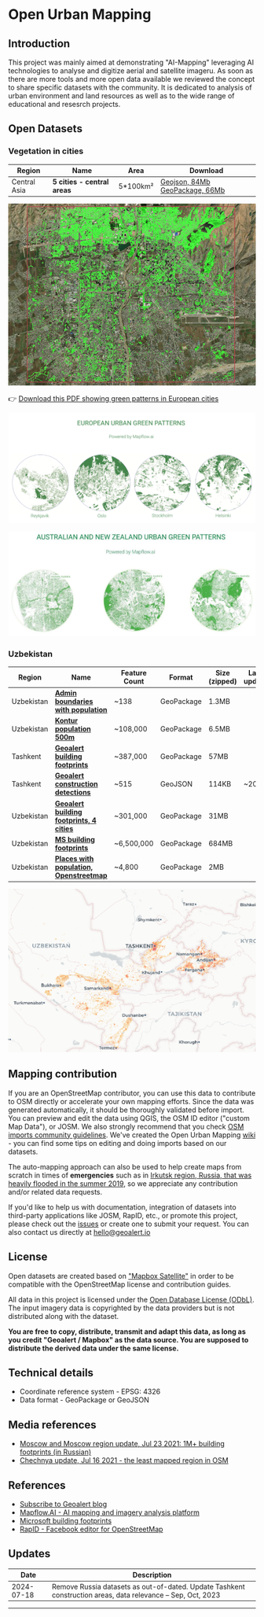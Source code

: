 # Open Urban Mapping

Introduction
------------
This project was mainly aimed at demonstrating "AI-Mapping" leveraging AI technologies to analyse and digitize aerial and satellite imageru. As soon as there are more tools and more open data available we reviewed the concept to share specific datasets with the community. It is dedicated to analysis of urban environment and land resources as well as to the wide range of educational and resesrch projects.

## Open Datasets

### Vegetation in cities ###

| Region | Name | Area | Download |
|-------------|------------|----------|----------|
|Central Asia| **5 cities - central areas** | 5*100km² | [Geojson, 84Mb](https://minio-production.mapflow.ai/public/data/5cities_central_Asia_vegetation.gpkg.zip?Content-Disposition=attachment%3B%20filename%3D%22data%2F5cities_central_Asia_vegetation.geojson.zip)  [GeoPackage, 66Mb](https://minio-production.mapflow.ai/public/data/5cities_central_Asia_vegetation.gpkg.zip?Content-Disposition=attachment%3B%20filename%3D%22data%2F5cities_central_Asia_vegetation.gpkg.zip) |

![**Central Asia - cities vegetation**](images/cities_vegetation.png)

👉 [Download this PDF showing green patterns in European cities](images/Green-Patterns.pdf)

![**European cities - urban green patterns**](images/Green-Patterns-preview.png)

![**Australia and New Zealand - urban green patterns**](images/Green-Patterns-AU-NZ-preview.jpeg)
<!-- 
### Russia - building footprints ###

|Country|Region|Feature Count| Count Ratio to OSM, Feb 2021| Format | Size (unzipped) | Last update |
|-------------|------------|----------|----------|-----------|------------|-------------|
|Russia|[**Chechnya**](https://filebrowser.aeronetlab.space/s/hj9NzpVuZLu16LU/download)| 542,636| 15.7 | GeoPackage | 144.5MB | 2021 |
|Russia|[**Tyva**](https://filebrowser.aeronetlab.space/s/AE2iIxGN8UoYfOU/download)| 74,696| 8.5 | GeoPackage | 19.0MB | 2021 |
|Russia|[**Moscow & Moscow Region**](https://filebrowser.aeronetlab.space/s/9XRq7kvRQSreQu2/download)| 3,919,167 | 3.5 | GeoPackage | 863MB | 2021 | -->

### Uzbekistan ###

|Region|Name | Feature Count | Format | Size (zipped) | Last update |
|-------------|------------|----------|----------|-----------|------------|
|Uzbekistan|[**Admin boundaries with population**](https://minio-production.mapflow.ai/public/data/kontur_boundaries_UZ_20220407.gpkg.gz?Content-Disposition=attachment%3B%20filename%3D%22data%2Fkontur_boundaries_UZ_20220407.gpkg.gz)| ~138| GeoPackage | 1.3MB |
|Uzbekistan|[**Kontur population 500m**](https://minio-production.mapflow.ai/public/data/kontur_population_UZ_20220630.gpkg.gz?Content-Disposition=attachment%3B%20filename%3D%22data%2Fkontur_population_UZ_20220630.gpkg.gz)| ~108,000| GeoPackage | 6.5MB |
|Tashkent|[**Geoalert building footprints**](https://minio-production.mapflow.ai/public/data/Tashkent_buildings_Mapflow.gpkg.zip?Content-Disposition=attachment%3B%20filename%3D%22data%2FTashkent_buildings_Mapflow.gpkg.zip)| ~387,000| GeoPackage | 57MB |
|Tashkent|[**Geoalert construction detections**](https://filebrowser.mapflow.ai/s/WfIMymrbkNNIbiO)| ~515| GeoJSON | 114KB | ~2023 |
|Uzbekistan|[**Geoalert building footprints, 4 cities**](https://minio-production.mapflow.ai/public/data/4cities%28Bukhara_Samarkand_Navoi_Chirchiq%29_Mapflow.gpkg.zip?Content-Disposition=attachment%3B%20filename%3D%22data%2F4cities%28Bukhara_Samarkand_Navoi_Chirchiq%29_Mapflow.gpkg.zip)| ~301,000| GeoPackage | 31MB |
|Uzbekistan|[**MS building footprints**](https://minio-production.mapflow.ai/public/data/Uzbekistan_MS_Buildings.gpkg.zip?Content-Disposition=attachment%3B%20filename%3D%22data%2FUzbekistan_MS_Buildings.gpkg.zip)| ~6,500,000| GeoPackage | 684MB |
|Uzbekistan|[**Places with population, Openstreetmap**](https://minio-production.mapflow.ai/public/data/Uzbekistan_places_OSM.geojson.zip?Content-Disposition=attachment%3B%20filename%3D%22data%2FUzbekistan_places_OSM.geojson.zip)| ~4,800| GeoPackage | 2MB |

![**UZ. population Map, based on Kontur population data**](images/uzb_population_map.png)


## Mapping contribution

If you are an OpenStreetMap contributor, you can use this data to contribute to OSM directly or accelerate your own mapping efforts. Since the data was generated automatically, it should be thoroughly validated before import. You can preview and edit the data using QGIS, the OSM ID editor ("custom Map Data"), or JOSM. We also strongly recommend that you check [OSM imports community guidelines](https://wiki.openstreetmap.org/wiki/Import/Guidelines).
We've created the Open Urban Mapping [wiki](https://wiki.openstreetmap.org/wiki/Geoalert_Open_Urban_Mapping) - you can find some tips on editing and doing imports based on our datasets.

The auto-mapping approach can also be used to help create maps from scratch in times of **emergencies** such as in [Irkutsk region, Russia, that was heavily flooded in the summer 2019](https://geoalert.github.io/Irkutsk-flood/), so we appreciate any contribution and/or related data requests.

If you'd like to help us with documentation, integration of datasets into third-party applications like JOSM, RapID, etc., or promote this project, please check out the [issues](https://github.com/Geoalert/urban-mapping/issues) or create one to submit your request. You can also contact us directly at [hello@geoalert.io](mailto:hello@geoalert.io)


## License

Open datasets are created based on ["Mapbox Satellite"](https://www.mapbox.com/maps/satellite) in order to be compatible with the OpenStreetMap license and contribution guides.

All data in this project is licensed under the [Open Database License (ODbL)](https://opendatacommons.org/licenses/odbl/).
The input imagery data is copyrighted by the data providers but is not distributed along with the dataset. 

**You are free to copy, distribute, transmit and adapt this data, as long as you credit "Geoalert / Mapbox" as the data source. You are supposed to distribute the derived data under the same license.**

## Technical details
* Coordinate reference system - EPSG: 4326
* Data format - GeoPackage or GeoJSON

## Media references
* [Moscow and Moscow region update, Jul 23 2021: 1M+ building footprints (in Russian)](https://geoalert.medium.com/open-urban-mapping-api-%D0%BC%D0%BE%D1%81%D0%BA%D0%BE%D0%B2%D1%81%D0%BA%D0%B0%D1%8F-%D0%BE%D0%B1%D0%BB%D0%B0%D1%81%D1%82%D1%8C-%D0%B8-%D0%BC%D0%BE%D1%81%D0%BA%D0%B2%D0%B0-92dd36fb56dd)
* [Chechnya update, Jul 16 2021 - the least mapped region in OSM](https://geoalert.medium.com/open-urban-mapping-update-chechnya-and-tyva-40798c127265)

## References
* [Subscribe to Geoalert blog](https://medium.com/@geoalert)
* [Mapflow.AI - AI mapping and imagery analysis platform](https://mapflow.ai)
* [Microsoft building footprints](https://github.com/microsoft/USBuildingFootprints)
* [RapID - Facebook editor for OpenStreetMap](https://github.com/facebookincubator/RapiD)

## Updates

| Date | Description |
|-------------|------------|
| 2024-07-18 | Remove Russia datasets as out-of-dated. Update Tashkent construction areas, data relevance – Sep, Oct, 2023 |
----------------------------------
